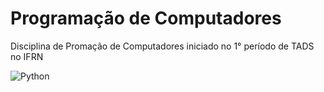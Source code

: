 # Programação de Computadores

Disciplina de Promação de Computadores iniciado no 1° período de TADS no IFRN

![Python](https://img.shields.io/badge/-python-FFCC01?logo=python&style=for-the-badge) 

